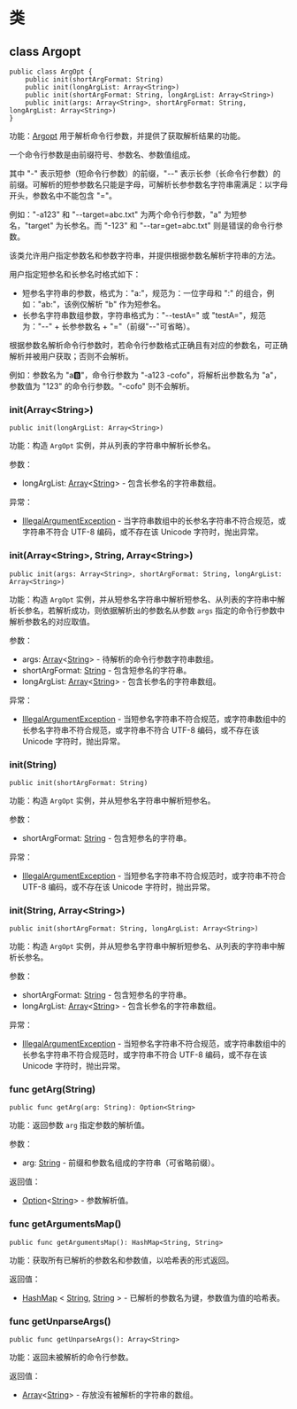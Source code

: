 # 类

## class Argopt

```cangjie
public class ArgOpt {
    public init(shortArgFormat: String)
    public init(longArgList: Array<String>)
    public init(shortArgFormat: String, longArgList: Array<String>)
    public init(args: Array<String>, shortArgFormat: String, longArgList: Array<String>)
}
```

功能：[Argopt](argopt_package_classes.md#class-argopt) 用于解析命令行参数，并提供了获取解析结果的功能。

一个命令行参数是由前缀符号、参数名、参数值组成。

其中 "-" 表示短参（短命令行参数）的前缀，"--" 表示长参（长命令行参数）的前缀。可解析的短参参数名只能是字母，可解析长参参数名字符串需满足：以字母开头，参数名中不能包含 "="。

例如："-a123" 和 "--target=abc.txt" 为两个命令行参数，"a" 为短参名，"target" 为长参名。而 "-123" 和 "--tar=get=abc.txt" 则是错误的命令行参数。

该类允许用户指定参数名和参数字符串，并提供根据参数名解析字符串的方法。

用户指定短参名和长参名时格式如下：

- 短参名字符串的参数，格式为："a:"，规范为：一位字母和 ":" 的组合，例如："ab:"，该例仅解析 "b" 作为短参名。
- 长参名字符串数组参数，字符串格式为："--testA=" 或 "testA="，规范为："--" + 长参参数名 + "="（前缀"--"可省略）。

根据参数名解析命令行参数时，若命令行参数格式正确且有对应的参数名，可正确解析并被用户获取；否则不会解析。

例如：参数名为 "a:b:"，命令行参数为 "-a123 -cofo"，将解析出参数名为 "a"，参数值为 "123" 的命令行参数。"-cofo" 则不会解析。

### init(Array\<String>)

```cangjie
public init(longArgList: Array<String>)
```

功能：构造 `ArgOpt` 实例，并从列表的字符串中解析长参名。

参数：

- longArgList: [Array](../../core/core_package_api/core_package_structs.md#struct-arrayt)\<[String](../../core/core_package_api/core_package_structs.md#struct-string)> - 包含长参名的字符串数组。

异常：

- [IllegalArgumentException](../../core/core_package_api/core_package_exceptions.md#class-illegalargumentexception) - 当字符串数组中的长参名字符串不符合规范，或字符串不符合 UTF-8 编码，或不存在该 Unicode 字符时，抛出异常。

### init(Array\<String>, String, Array\<String>)

```cangjie
public init(args: Array<String>, shortArgFormat: String, longArgList: Array<String>)
```

功能：构造 `ArgOpt` 实例，并从短参名字符串中解析短参名、从列表的字符串中解析长参名，若解析成功，则依据解析出的参数名从参数 `args` 指定的命令行参数中解析参数名的对应取值。

参数：

- args: [Array](../../core/core_package_api/core_package_structs.md#struct-arrayt)\<[String](../../core/core_package_api/core_package_structs.md#struct-string)> - 待解析的命令行参数字符串数组。
- shortArgFormat: [String](../../core/core_package_api/core_package_structs.md#struct-string) - 包含短参名的字符串。
- longArgList: [Array](../../core/core_package_api/core_package_structs.md#struct-arrayt)\<[String](../../core/core_package_api/core_package_structs.md#struct-string)> - 包含长参名的字符串数组。

异常：

- [IllegalArgumentException](../../core/core_package_api/core_package_exceptions.md#class-illegalargumentexception) - 当短参名字符串不符合规范，或字符串数组中的长参名字符串不符合规范，或字符串不符合 UTF-8 编码，或不存在该 Unicode 字符时，抛出异常。

### init(String)

```cangjie
public init(shortArgFormat: String)
```

功能：构造 `ArgOpt` 实例，并从短参名字符串中解析短参名。

参数：

- shortArgFormat: [String](../../core/core_package_api/core_package_structs.md#struct-string) - 包含短参名的字符串。

异常：

- [IllegalArgumentException](../../core/core_package_api/core_package_exceptions.md#class-illegalargumentexception) - 当短参名字符串不符合规范时，或字符串不符合 UTF-8 编码，或不存在该 Unicode 字符时，抛出异常。

### init(String, Array\<String>)

```cangjie
public init(shortArgFormat: String, longArgList: Array<String>)
```

功能：构造 `ArgOpt` 实例，并从短参名字符串中解析短参名、从列表的字符串中解析长参名。

参数：

- shortArgFormat: [String](../../core/core_package_api/core_package_structs.md#struct-string) - 包含短参名的字符串。
- longArgList: [Array](../../core/core_package_api/core_package_structs.md#struct-arrayt)\<[String](../../core/core_package_api/core_package_structs.md#struct-string)> - 包含长参名的字符串数组。

异常：

- [IllegalArgumentException](../../core/core_package_api/core_package_exceptions.md#class-illegalargumentexception) - 当短参名字符串不符合规范，或字符串数组中的长参名字符串不符合规范时，或字符串不符合 UTF-8 编码，或不存在该 Unicode 字符时，抛出异常。

### func getArg(String)

```cangjie
public func getArg(arg: String): Option<String>
```

功能：返回参数 `arg` 指定参数的解析值。

参数：

- arg: [String](../../core/core_package_api/core_package_structs.md#struct-string) - 前缀和参数名组成的字符串（可省略前缀）。

返回值：

- [Option](../../core/core_package_api/core_package_enums.md#enum-optiont)\<[String](../../core/core_package_api/core_package_structs.md#struct-string)> - 参数解析值。

### func getArgumentsMap()

```cangjie
public func getArgumentsMap(): HashMap<String, String>
```

功能：获取所有已解析的参数名和参数值，以哈希表的形式返回。

返回值：

- [HashMap](../../collection/collection_package_api/collection_package_class.md#class-hashmapk-v-where-k--hashable--equatablek) < [String](../../core/core_package_api/core_package_structs.md#struct-string), [String](../../core/core_package_api/core_package_structs.md#struct-string) > - 已解析的参数名为键，参数值为值的哈希表。

### func getUnparseArgs()

```cangjie
public func getUnparseArgs(): Array<String>
```

功能：返回未被解析的命令行参数。

返回值：

- [Array](../../core/core_package_api/core_package_structs.md#struct-arrayt)\<[String](../../core/core_package_api/core_package_structs.md#struct-string)> - 存放没有被解析的字符串的数组。
